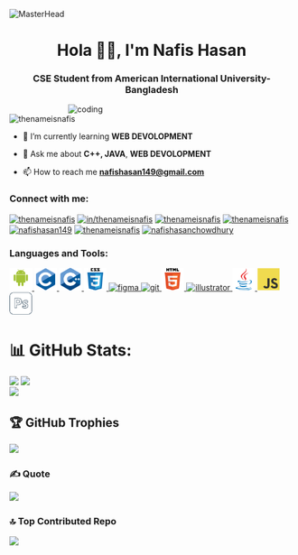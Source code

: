 ![MasterHead](https://media.giphy.com/headers/GitHub/w8ZJLtJbmuph.gif)

<h1 align="center">Hola 👋🏻, I'm Nafis Hasan</h1>
<h3 align="center">CSE Student from American International University-Bangladesh</h3>

<img align="right" alt="coding" width="400" src="https://media3.giphy.com/media/zhYSVCirREeIZtONCI/200w.gif?cid=82a1493b9h1lkftmna6nu3yhdfrhhqgm7oa3tkgxqos86j5h&ep=v1_gifs_related&rid=200w.gif&ct=s">

<p align="left"> <img src="https://komarev.com/ghpvc/?username=thenameisnafis&label=Profile%20views&color=0e75b6&style=flat" alt="thenameisnafis" /> </p>

- 🌱 I’m currently learning **WEB DEVOLOPMENT**

- 💬 Ask me about **C++, JAVA**, **WEB DEVOLOPMENT**

- 📫 How to reach me **nafishasan149@gmail.com**

<h3 align="left">Connect with me:</h3>
<p align="left">
<a href="https://twitter.com/thenameisnafis" target="blank"><img align="center" src="https://raw.githubusercontent.com/rahuldkjain/github-profile-readme-generator/master/src/images/icons/Social/twitter.svg" alt="thenameisnafis" height="30" width="40" /></a>
<a href="https://www.linkedin.com/in/thenameisnafis/" target="blank"><img align="center" src="https://raw.githubusercontent.com/rahuldkjain/github-profile-readme-generator/master/src/images/icons/Social/linked-in-alt.svg" alt="in/thenameisnafis" height="30" width="40" /></a>
<a href="https://www.facebook.com/thenafishasan/" target="blank"><img align="center" src="https://raw.githubusercontent.com/rahuldkjain/github-profile-readme-generator/master/src/images/icons/Social/facebook.svg" alt="thenameisnafis" height="30" width="40" /></a>
<a href="https://instagram.com/thenameisnafis" target="blank"><img align="center" src="https://raw.githubusercontent.com/rahuldkjain/github-profile-readme-generator/master/src/images/icons/Social/instagram.svg" alt="thenameisnafis" height="30" width="40" /></a>
<a href="https://www.hackerrank.com/nafishasan149" target="blank"><img align="center" src="https://raw.githubusercontent.com/rahuldkjain/github-profile-readme-generator/master/src/images/icons/Social/hackerrank.svg" alt="nafishasan149" height="30" width="40" /></a>
<a href="https://codeforces.com/profile/thenameisnafis" target="blank"><img align="center" src="https://raw.githubusercontent.com/rahuldkjain/github-profile-readme-generator/master/src/images/icons/Social/codeforces.svg" alt="thenameisnafis" height="30" width="40" /></a>
<a href="https://discord.gg/nafishasanchowdhury" target="blank"><img align="center" src="https://raw.githubusercontent.com/rahuldkjain/github-profile-readme-generator/master/src/images/icons/Social/discord.svg" alt="nafishasanchowdhury" height="30" width="40" /></a>
</p>

<h3 align="left">Languages and Tools:</h3>
<p align="left"> <a href="https://developer.android.com" target="_blank" rel="noreferrer"> <img src="https://raw.githubusercontent.com/devicons/devicon/master/icons/android/android-original-wordmark.svg" alt="android" width="40" height="40"/> </a> <a href="https://www.cprogramming.com/" target="_blank" rel="noreferrer"> <img src="https://raw.githubusercontent.com/devicons/devicon/master/icons/c/c-original.svg" alt="c" width="40" height="40"/> </a> <a href="https://www.w3schools.com/cpp/" target="_blank" rel="noreferrer"> <img src="https://raw.githubusercontent.com/devicons/devicon/master/icons/cplusplus/cplusplus-original.svg" alt="cplusplus" width="40" height="40"/> </a> <a href="https://www.w3schools.com/css/" target="_blank" rel="noreferrer"> <img src="https://raw.githubusercontent.com/devicons/devicon/master/icons/css3/css3-original-wordmark.svg" alt="css3" width="40" height="40"/> </a> <a href="https://www.figma.com/" target="_blank" rel="noreferrer"> <img src="https://www.vectorlogo.zone/logos/figma/figma-icon.svg" alt="figma" width="40" height="40"/> </a> <a href="https://git-scm.com/" target="_blank" rel="noreferrer"> <img src="https://www.vectorlogo.zone/logos/git-scm/git-scm-icon.svg" alt="git" width="40" height="40"/> </a> <a href="https://www.w3.org/html/" target="_blank" rel="noreferrer"> <img src="https://raw.githubusercontent.com/devicons/devicon/master/icons/html5/html5-original-wordmark.svg" alt="html5" width="40" height="40"/> </a> <a href="https://www.adobe.com/in/products/illustrator.html" target="_blank" rel="noreferrer"> <img src="https://www.vectorlogo.zone/logos/adobe_illustrator/adobe_illustrator-icon.svg" alt="illustrator" width="40" height="40"/> </a> <a href="https://www.java.com" target="_blank" rel="noreferrer"> <img src="https://raw.githubusercontent.com/devicons/devicon/master/icons/java/java-original.svg" alt="java" width="40" height="40"/> </a> <a href="https://developer.mozilla.org/en-US/docs/Web/JavaScript" target="_blank" rel="noreferrer"> <img src="https://raw.githubusercontent.com/devicons/devicon/master/icons/javascript/javascript-original.svg" alt="javascript" width="40" height="40"/> </a> <a href="https://www.photoshop.com/en" target="_blank" rel="noreferrer"> <img src="https://raw.githubusercontent.com/devicons/devicon/master/icons/photoshop/photoshop-line.svg" alt="photoshop" width="40" height="40"/> </a> </p>

# 📊 GitHub Stats:
![](https://github-readme-stats.vercel.app/api?username=thenameisnafis&theme=tokyonight&hide_border=false&include_all_commits=true&count_private=true)
![](https://github-readme-streak-stats.herokuapp.com/?user=thenameisnafis&theme=tokyonight&hide_border=false)<br/>
![](https://github-readme-stats.vercel.app/api/top-langs/?username=thenameisnafis&theme=tokyonight&hide_border=false&include_all_commits=true&count_private=true&layout=compact)

## 🏆 GitHub Trophies
![](https://github-profile-trophy.vercel.app/?username=thenameisnafis&theme=tokyonight&no-frame=false&no-bg=false&margin-w=4)

### ✍️ Quote
![](https://quotes-github-readme.vercel.app/api?type=horizontal&theme=tokyonight)

### 🔝 Top Contributed Repo
![](https://github-contributor-stats.vercel.app/api?username=thenameisnafis&limit=5&theme=tokyonight&combine_all_yearly_contributions=true)
